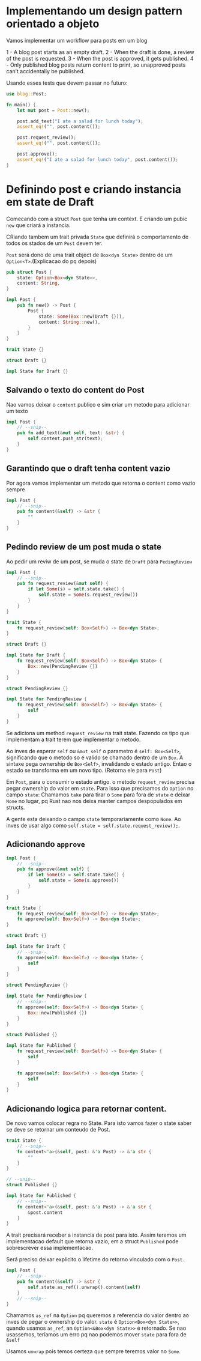 # Implementando um design pattern orientado a objeto

Vamos implementar um workflow para posts em um blog


1 - A blog post starts as an empty draft.
2 - When the draft is done, a review of the post is requested.
3 - When the post is approved, it gets published.
4 - Only published blog posts return content to print, so unapproved posts can’t accidentally be published.

Usando esses tests que devem passar no futuro:

```rust
use blog::Post;

fn main() {
    let mut post = Post::new();

    post.add_text("I ate a salad for lunch today");
    assert_eq!("", post.content());

    post.request_review();
    assert_eq!("", post.content());

    post.approve();
    assert_eq!("I ate a salad for lunch today", post.content());
}
```


# Definindo post e criando instancia em state de Draft

Comecando com a struct `Post` que tenha um context. E criando um pubic `new` que criará a instancia.

CRiando tambem um trait privada `State` que definirá o comportamento de todos os stados de um `Post` devem ter.

`Post` será dono de uma trait object de `Box<dyn State>` dentro de um `Option<T>`.(Explicacao do pq depois)

```rust
pub struct Post {
    state: Option<Box<dyn State>>,
    content: String,
}

impl Post {
    pub fn new() -> Post {
        Post {
            state: Some(Box::new(Draft {})),
            content: String::new(),
        }
    }
}

trait State {}

struct Draft {}

impl State for Draft {}
```

## Salvando o texto do content do Post

Nao vamos deixar o `content` publico e sim criar um metodo para adicionar um texto

```rust
impl Post {
    // --snip--
    pub fn add_text(&mut self, text: &str) {
        self.content.push_str(text);
    }
}
```

## Garantindo que o draft tenha content vazio

Por agora vamos implementar um metodo que retorna o content como vazio sempre

```rust
impl Post {
    // --snip--
    pub fn content(&self) -> &str {
        ""
    }
}
```

## Pedindo review de um post muda o state

Ao pedir um reviw de um post, se muda o state de `Draft` para `PedingReview`

```rust
impl Post {
    // --snip--
    pub fn request_review(&mut self) {
        if let Some(s) = self.state.take() {
            self.state = Some(s.request_review())
        }
    }
}

trait State {
    fn request_review(self: Box<Self>) -> Box<dyn State>;
}

struct Draft {}

impl State for Draft {
    fn request_review(self: Box<Self>) -> Box<dyn State> {
        Box::new(PendingReview {})
    }
}

struct PendingReview {}

impl State for PendingReview {
    fn request_review(self: Box<Self>) -> Box<dyn State> {
        self
    }
}
```

Se adiciona um method `request_review` na trait state. Fazendo os tipo que implementam a trait terem que implementar o metodo.

Ao inves de esperar `self` ou `&mut self` o parametro é `self: Box<Self>`, significando que o metodo so é valido se chamado dentro de um `Box`.
A sintaxe pega ownership de `Box<Self>`, invalidando o estado antigo. Entao o estado se transforma em um novo tipo. (Retorna ele para `Post`)

Em `Post`, para o consumir o estado antigo. o metodo `request_review` precisa pegar ownership do valor em `state`. 
Para isso que precisamos do `Option` no campo `state`: Chamamos `take` para tirar o `Some` para fora de `state` e deixar `None` no lugar, pq Rust nao nos deixa manter campos despopulados em structs.

A gente esta deixando o campo `state` temporariamente como `None`. Ao inves de usar algo como `self.state = self.state.request_review();`.


## Adicionando `approve`

```rust
impl Post {
    // --snip--
    pub fn approve(&mut self) {
        if let Some(s) = self.state.take() {
            self.state = Some(s.approve())
        }
    }
}

trait State {
    fn request_review(self: Box<Self>) -> Box<dyn State>;
    fn approve(self: Box<Self>) -> Box<dyn State>;
}

struct Draft {}

impl State for Draft {
    // --snip--
    fn approve(self: Box<Self>) -> Box<dyn State> {
        self
    }
}

struct PendingReview {}

impl State for PendingReview {
    // --snip--
    fn approve(self: Box<Self>) -> Box<dyn State> {
        Box::new(Published {})
    }
}

struct Published {}

impl State for Published {
    fn request_review(self: Box<Self>) -> Box<dyn State> {
        self
    }

    fn approve(self: Box<Self>) -> Box<dyn State> {
        self
    }
}
```

## Adicionando logica para retornar content.

De novo vamos colocar regra no State.
Para isto vamos fazer o state saber se deve se retornar um conteudo de Post.

```rust
trait State {
    // --snip--
    fn content<'a>(&self, post: &'a Post) -> &'a str {
        ""
    }
}

// --snip--
struct Published {}

impl State for Published {
    // --snip--
    fn content<'a>(&self, post: &'a Post) -> &'a str {
        &post.content
    }
}
```

A trait precisará receber a instancia de post para isto. 
Assim teremos um implementacao default que retorna vazio, em a struct `Published` pode sobrescrever essa implementacao.

Será preciso deixar explicito o lifetime do retorno vinculado com o `Post`.


```rust
impl Post {
    // --snip--
    pub fn content(&self) -> &str {
        self.state.as_ref().unwrap().content(self)
    }
    // --snip--
}
```

Chamamos `as_ref` na `Option` pq queremos a referencia do valor dentro ao inves de pegar o ownership do valor.
`state` é `Option<Box<dyn State>>`, quando usamos `as_ref`, an `Option<&Box<dyn State>>` é retornado. 
Se nao usassemos, teríamos um erro pq nao podemos mover `state` para fora de `&self`

Usamos `unwrap` pois temos certeza que sempre teremos valor no `Some`.
